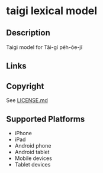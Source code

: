 taigi lexical model
===================

Description
-----------
Taigi model for Tâi-gí pe̍h-ōe-jī

Links
-----

Copyright
---------
See [LICENSE.md](LICENSE.md)

Supported Platforms
-------------------
 * iPhone
 * iPad
 * Android phone
 * Android tablet
 * Mobile devices
 * Tablet devices


